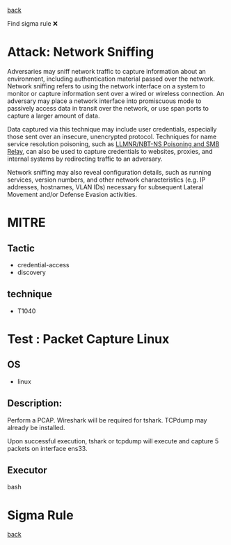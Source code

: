 
[back](../index.md)

Find sigma rule :x: 

# Attack: Network Sniffing 

Adversaries may sniff network traffic to capture information about an environment, including authentication material passed over the network. Network sniffing refers to using the network interface on a system to monitor or capture information sent over a wired or wireless connection. An adversary may place a network interface into promiscuous mode to passively access data in transit over the network, or use span ports to capture a larger amount of data.

Data captured via this technique may include user credentials, especially those sent over an insecure, unencrypted protocol. Techniques for name service resolution poisoning, such as [LLMNR/NBT-NS Poisoning and SMB Relay](https://attack.mitre.org/techniques/T1557/001), can also be used to capture credentials to websites, proxies, and internal systems by redirecting traffic to an adversary.

Network sniffing may also reveal configuration details, such as running services, version numbers, and other network characteristics (e.g. IP addresses, hostnames, VLAN IDs) necessary for subsequent Lateral Movement and/or Defense Evasion activities.

# MITRE
## Tactic
  - credential-access
  - discovery


## technique
  - T1040


# Test : Packet Capture Linux
## OS
  - linux


## Description:
Perform a PCAP. Wireshark will be required for tshark. TCPdump may already be installed.

Upon successful execution, tshark or tcpdump will execute and capture 5 packets on interface ens33.


## Executor
bash

# Sigma Rule


[back](../index.md)
